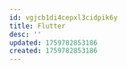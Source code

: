 ```yaml
---
id: vgjcb1di4cepxl3cidpik6y
title: Flutter
desc: ''
updated: 1759782853186
created: 1759782853186
---
```

